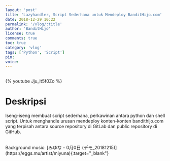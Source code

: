```yaml
---
layout: 'post'
title: 'Lazyhandler, Script Sederhana untuk Mendeploy BanditHijo.com'
date: 2018-12-29 10:22
permalink: '/vlog/:title'
author: 'BanditHijo'
license: true
comments: true
toc: true
category: 'vlog'
tags: ['Python', 'Script']
pin:
voice:
---
```


<div style="margin-top:30px;"></div>
<!-- EMBED CONTAINER: YOUTUBE -->

{% youtube Jju_lt5f0Zo %}

# Deskripsi

Iseng-iseng membuat script sederhana, perkawinan antara python dan shell script. Untuk menghandle urusan mendeploy konten-konten bandithijo.com yang terpisah antara source repository di GitLab dan public repository di GitHub.

<br>
Background music:
[みゆな - 0月0日 (デモ_20181215)](https://eggs.mu/artist/miyuna){:target="_blank"}
